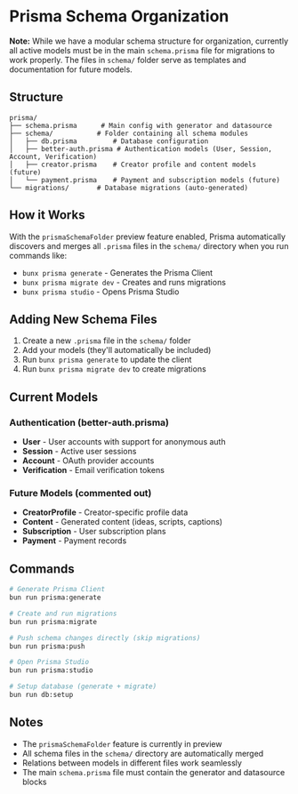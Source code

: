 # Prisma Schema Organization

**Note:** While we have a modular schema structure for organization, currently all active models must be in the main `schema.prisma` file for migrations to work properly. The files in `schema/` folder serve as templates and documentation for future models.

## Structure

```
prisma/
├── schema.prisma      # Main config with generator and datasource
├── schema/           # Folder containing all schema modules
│   ├── db.prisma         # Database configuration
│   ├── better-auth.prisma # Authentication models (User, Session, Account, Verification)
│   ├── creator.prisma    # Creator profile and content models (future)
│   └── payment.prisma    # Payment and subscription models (future)
└── migrations/       # Database migrations (auto-generated)
```

## How it Works

With the `prismaSchemaFolder` preview feature enabled, Prisma automatically discovers and merges all `.prisma` files in the `schema/` directory when you run commands like:

- `bunx prisma generate` - Generates the Prisma Client
- `bunx prisma migrate dev` - Creates and runs migrations
- `bunx prisma studio` - Opens Prisma Studio

## Adding New Schema Files

1. Create a new `.prisma` file in the `schema/` folder
2. Add your models (they'll automatically be included)
3. Run `bunx prisma generate` to update the client
4. Run `bunx prisma migrate dev` to create migrations

## Current Models

### Authentication (better-auth.prisma)
- **User** - User accounts with support for anonymous auth
- **Session** - Active user sessions
- **Account** - OAuth provider accounts
- **Verification** - Email verification tokens

### Future Models (commented out)
- **CreatorProfile** - Creator-specific profile data
- **Content** - Generated content (ideas, scripts, captions)
- **Subscription** - User subscription plans
- **Payment** - Payment records

## Commands

```bash
# Generate Prisma Client
bun run prisma:generate

# Create and run migrations
bun run prisma:migrate

# Push schema changes directly (skip migrations)
bun run prisma:push

# Open Prisma Studio
bun run prisma:studio

# Setup database (generate + migrate)
bun run db:setup
```

## Notes

- The `prismaSchemaFolder` feature is currently in preview
- All schema files in the `schema/` directory are automatically merged
- Relations between models in different files work seamlessly
- The main `schema.prisma` file must contain the generator and datasource blocks